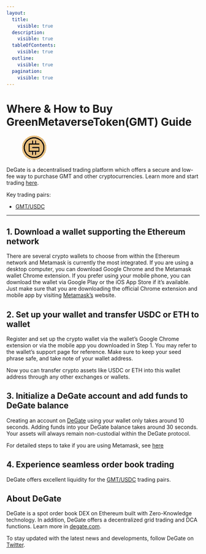```yaml
---
layout:
  title:
    visible: true
  description:
    visible: true
  tableOfContents:
    visible: true
  outline:
    visible: true
  pagination:
    visible: true
---
```


# Where & How to Buy GreenMetaverseToken(GMT) Guide

<figure><img src="../.gitbook/assets/gmt_0xe3c408bd53c31c085a1746af401a4042954ff7401711367474675.jpg" alt="GMT" width="64" style="border-radius: 50%;"><figcaption></figcaption></figure>

DeGate is a decentralised trading platform which offers a secure and low-fee way to purchase GMT and other cryptocurrencies. Learn more and start trading [here](https://app.degate.com/trade/USDC/0xe3c408bd53c31c085a1746af401a4042954ff740?utm_source=howtobuy).&#x20;

Key trading pairs:

* [GMT/USDC](https://app.degate.com/trade/USDC/0xe3c408bd53c31c085a1746af401a4042954ff740?utm_source=howtobuy)

***

## 1. Download a wallet supporting the Ethereum network

There are several crypto wallets to choose from within the Ethereum network and Metamask is currently the most integrated. If you are using a desktop computer, you can download Google Chrome and the Metamask wallet Chrome extension. If you prefer using your mobile phone, you can download the wallet via Google Play or the iOS App Store if it’s available. Just make sure that you are downloading the official Chrome extension and mobile app by visiting [Metamask’s](https://metamask.io/) website.

## 2. Set up your wallet and transfer USDC or ETH to wallet

Register and set up the crypto wallet via the wallet’s Google Chrome extension or via the mobile app you downloaded in Step 1. You may refer to the wallet’s support page for reference. Make sure to keep your seed phrase safe, and take note of your wallet address.&#x20;

Now you can transfer crypto assets like USDC or ETH into this wallet address through any other exchanges or wallets.

## 3. Initialize a DeGate account and add funds to DeGate balance

Creating an account on [DeGate](https://app.degate.com/?utm_source=GMT_howtobuy) using your wallet only takes around 10 seconds. Adding funds into your DeGate balance takes around 30 seconds. Your assets will always remain non-custodial within the DeGate protocol.

For detailed steps to take if you are using Metamask, see [here](https://docs.degate.com/v/product_en/main-features/wallet-connectivity/metamask)

## 4. Experience seamless order book trading

DeGate offers excellent liquidity for the [GMT/USDC](https://app.degate.com/trade/USDC/0xe3c408bd53c31c085a1746af401a4042954ff740?utm_source=howtobuy) trading pairs.&#x20;

## About DeGate

DeGate is a spot order book DEX on Ethereum built with Zero-Knowledge technology. In addition, DeGate offers a decentralized grid trading and DCA functions. Learn more in [degate.com](https://degate.com/?utm_source=GMT_howtobuy).

To stay updated with the latest news and developments, follow DeGate on [Twitter](https://twitter.com/degatedex).
